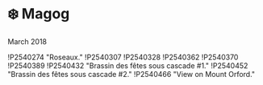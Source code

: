 # ❄️ Magog
March 2018

!P2540274 "Roseaux."
!P2540307
!P2540328
!P2540362
!P2540370
!P2540389
!P2540432 "Brassin des fêtes sous cascade #1."
!P2540452 "Brassin des fêtes sous cascade #2."
!P2540466 "View on Mount Orford."
